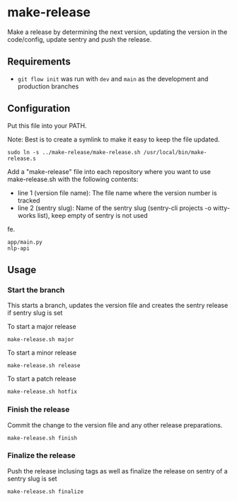 # make-release

Make a release by determining the next version, updating the version in the code/config, update sentry and push the release.

## Requirements

* `git flow init` was run with `dev` and `main` as the development and production branches

## Configuration

Put this file into your PATH.

Note: Best is to create a symlink to make it easy to keep the file updated.

```
sudo ln -s ../make-release/make-release.sh /usr/local/bin/make-release.s
```

Add a "make-release" file into each repository where you want to use make-release.sh with the following contents:

* line 1 (version file name): The file name where the version number is tracked
* line 2 (sentry slug): Name of the sentry slug (sentry-cli projects -o witty-works list), keep empty of sentry is not used

fe.

```
app/main.py
nlp-api
```

## Usage

### Start the branch

This starts a branch, updates the version file and creates the sentry release if sentry slug is set

To start a major release

```
make-release.sh major
```

To start a minor release

```
make-release.sh release
```

To start a patch release

```
make-release.sh hotfix
```

### Finish the release

Commit the change to the version file and any other release preparations.

```
make-release.sh finish
```

### Finalize the release

Push the release inclusing tags as well as finalize the release on sentry of a sentry slug is set

```
make-release.sh finalize
```